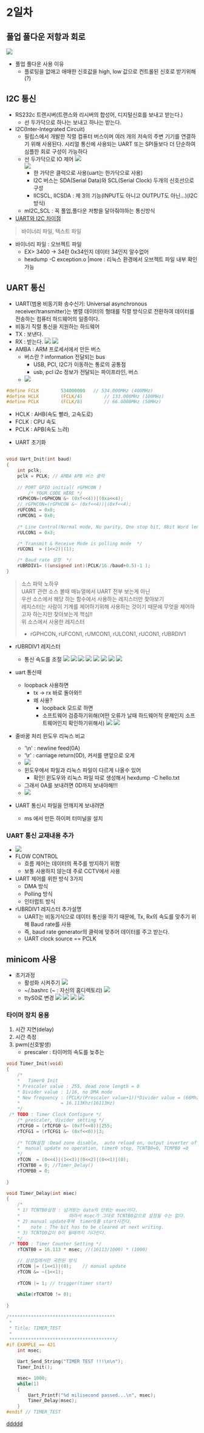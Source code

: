 # 2일차
## 풀업 풀다운 저항과 회로
![](./pullup_down.png)
- 풀업 풀다운 사용 이유
  - 플로팅을 없애고 애매한 신호값을 high, low 값으로 컨트롤된 신호로 받기위해(?)
## I2C 통신   
- RS232c 트랜시버(트랜스와 리시버의 합성어, 디지털신호를 보내고 받는다.)
  - 선 두가닥으로 하나는 보내고 하나는 받는다. 
- I2C(Inter-Integrated Circuit) 
  - 필립스에서 개발한 직렬 컴퓨터 버스이며 여러 개의 저속의 주변 기기를 연결하기 위해 사용된다. 시리얼 통신에 사용되는 UART 또는 SPI들보다 더 단순하여 심플한 회로 구성이 가능하다
  - 선 두가닥으로 IO 제어
![](./0616_001.png)  
![](./0616_002.png)  
    - 한 가닥은 클럭으로 사용(uart는 한가닥으로 사용)
    - I2C 버스는 SDA(Serial Data)와 SCL(Serial Clock) 두개의 신호선으로 구성
    - IICSCL, IICSDA : 제 3의 기능(INPUT도 아니고 OUTPUT도 아닌...)(I2C 방식)
  - mI2C_SCL : 꼭 풀업,풀다운 저항을 달아줘야하는 통신방식
- [UART와 I2C 차이점](http://stackrefactoring.blogspot.com/2017/09/serial-uart-vs-spi-vs-i2c.html)

> 바이너리 파일, 텍스트 파일
- 바이너리 파일 : 오브젝트 파일
  - EX> 3400 -> 34란 0x34인지 데이터 34인지 알수없어
  - hexdump -C exception.o |more : 리눅스 환경에서 오브젝트 파일 내부 확인가능

## UART 통신   
- UART(범용 비동기화 송수신기: Universal asynchronous receiver/transmitter)는 병렬 데이터의 형태를 직렬 방식으로 전환하여 데이터를 전송하는 컴퓨터 하드웨어의 일종이다.  
- 비동기 직렬 통신을 지원하는 하드웨어
- TX : 보낸다. 
- RX : 받는다. 
      ![](./0611_004.png)
	  ![](./0616_003.png)  
- AMBA : ARM 프로세서에서 만든 버스
  - 버스란 ? information 전달되는 bus
    - USB, PCI, I2C가 이동하는 통로의 공통점
    - usb, pcl i2c 정보가 전달되는 파이프라인, 버스
  - ![](./0611_114204_001.png)
```C
#define	FCLK		534000000	// 534.000MHz (400MHz)
#define	HCLK		(FCLK/4)		// 133.000MHz (100MHz)
#define	PCLK		(FCLK/8)		// 66.0000MHz (50MHz)
```
- HCLK : AHB(속도 빨라, 고속도로)
- FCLK : CPU 속도 
- PCLK : APB(속도 느려)

* UART 초기화
```C

void Uart_Init(int baud)
{
	int pclk;
	pclk = PCLK; // AMBA APB 버스 클럭 
	
	// PORT GPIO initial( rGPHCON )
        /* YOUR CODE HERE */  
    rGPHCON=(rGPHCON &~ (0xf<<4))|(0xa<<4);
	// rGPHCON=(rGPHCON &~ (0xf<<4))|(0xf<<4);
	rUFCON1 = 0x0;
	rUMCON1 = 0x0;
	
	/* Line Control(Normal mode, No parity, One stop bit, 8bit Word length */
	rULCON1 = 0x3;

	/* Transmit & Receive Mode is polling mode  */
	rUCON1  = (1<<2)|(1);

	/* Baud rate 설정  */		
	rUBRDIV1= ((unsigned int)(PCLK/16./baud+0.5)-1 );
}
```
> 소스 파악 노하우  
> UART 관련 소스 볼때 매뉴얼에서 UART 전부 보는게 아닌  
> 우선 소스에서 해당 하는 함수에서 사용하는 레지스터만 찾아보기  
> 레지스터는 사람이 기계를 제어하기위해 사용하는 것이기 때문에 무엇을 제어하고자 하는지만 찾아보는게 핵심!!  
> 위 소스에서 사용한 레지스터   
> * rGPHCON, rUFCON1, rUMCON1, rULCON1, rUCON1, rUBRDIV1

- rUBRDIV1 레지스터
  - 통신 속도를 조절
![](./0611_009.png)
![](./0611_010.png)
![](./0611_011.png)
![](./0611_012.png)
![](./0611_014.png)
![](./0611_015.png)
![](./0611_016.png)
![](./0611_017.png)

- uart 통신때 
  - loopback 사용하면
    - tx -> rx 바로 돌아와!!
    - 왜 사용?
      - loopback 모드로 하면
      - 소프트웨어 검증하기위해(어떤 오류가 날때 하드웨어적 문제인지 소프트웨어인지 확인하기위해서)
        ![](./0611_021.png)
        ![](./0611_022.png)
- 줄바꿈 처리 윈도우 리눅스 비교
  - '\n' : newline feed(0A)
  - '\r' : carriage return(0D), 커서를 맨앞으로 오게  
  - ![](./0611_018.png)  
  - 윈도우에서 파일과 리눅스 파일이 다르게 나올수 있어   
    - 확인! 윈도우와 리눅스 파일 따로 생성해서  hexdump -C hello.txt  
  - 그래서 0A를 보내려면 0D까지 보내야해!!!  
  - ![](./0611_019.png)  

- UART 통신시 파일을 안깨지게 보내려면
  - ms 에서 만든 하이퍼 터미널을 설치
  
### UART 통신 교재내용 추가
- ![](./0616_004.png)  
- FLOW CONTROL
  - 흐름 제어는 데이터의 폭주를 방지하기 위함
  - 보통 사용하지 않는데 주로 CCTV에서 사용 
- UART 제어를 위한 방식 3가지
  - DMA 방식
  - Polling 방식
  - 인터럽트 방식
- rUBRDIV1 레지스터 추가설명
  - UART는 비동기식으로 데이터 통신을 하기 때문에, Tx, Rx의 속도를 맞추기 위해 Baud rate를 사용
  - 즉, baud rate generator의 클럭에 맞추어 데이터를 주고 받는다. 
  - UART clock source == PCLK

## minicom 사용
  - 초기과정
    - 활성화 시켜주기
![](./0611_003-1.png)
    - ~/.bashrc (~ :  자신의 홈디렉토리)
![](./0611_004-1.png)
    - ttyS0로 변경
![](./0611_005.png)
![](./0611_006.png)
![](./0611_007.png)
![](./0611_008.png)

### 타이머 장치 응용
1. 시간 지연(delay)
2. 시간 측정
3. pwm(신호발생)
    - prescaler : 타이머의 속도를 늦추는

```c
void Timer_Init(void)
{
	/* 
	* 	Timer0 Init 
	* Prescaler value : 255, dead zone length = 0
	* Divider value : 1/16, no DMA mode
	* New frequency : (PCLK/(Prescaler value+1))*Divider value = (66Mhz/(256))*(1/16)
	*				= 16.113Khz(16113Hz)
	*/
 /* TODO : Timer Clock Configure */
	/* prescaler, divider setting */
	rTCFG0 = (rTCFG0 &~ (0xff<<0))|255; 
	rTCFG1 = (rTCFG1 &~ (0xf<<0))|3; 
	
	/* TCON설정 :Dead zone disable,  auto reload on, output inverter off
	*  manual update no operation, timer0 stop, TCNTB0=0, TCMPB0 =0
	*/
	rTCON  = (0<<4)|(1<<3)|(0<<2)|(0<<1)|(0);
	rTCNTB0 = 0; //Timer_Delay()
	rTCMPB0 = 0;
 
}

void Timer_Delay(int msec)
{
	/*
	* 1) TCNTB0설정 : 넘겨받는 data의 단위는 msec이다.
	*                  따라서 msec가 그대로 TCNTB0값으로 설정될 수는 없다.
	* 2) manual update후에  timer0를 start시킨다. 
	* 	 note : The bit has to be cleared at next writing.
	* 3) TCNTO0값이 0이 될때까지 기다린다. 	
	*/
 /* TODO : Timer Counter Setting */
	rTCNTB0 = 16.113 * msec; //(16113/1000) * (1000)

	// 삼성칩에서만 국한된 방식
	rTCON |= (1<<1)|(0);	// manual update
	rTCON &= ~(1<<1);
	
	rTCON |= 1;	// trigger(timer start)
	
	while(rTCNTO0 != 0);
	
}
```

```c
/***************************************
 * 
 * Title: TIMER_TEST
 * 
 ***************************************/
#if EXAMPLE == 421
 	int msec;

	Uart_Send_String("TIMER TEST !!!\n\n");
	Timer_Init();

	msec= 1000;
	while(1)
	{
		Uart_Printf("%d milisecond passed...\n", msec);
		Timer_Delay(msec);
	}	 
#endif // TIMER_TEST
```

[ddddd](https://github.com/leekyung91/mds_selfdriving_car/blob/master/new/w5d2/device_control_day2.md#2%EC%9D%BC%EC%B0%A8)